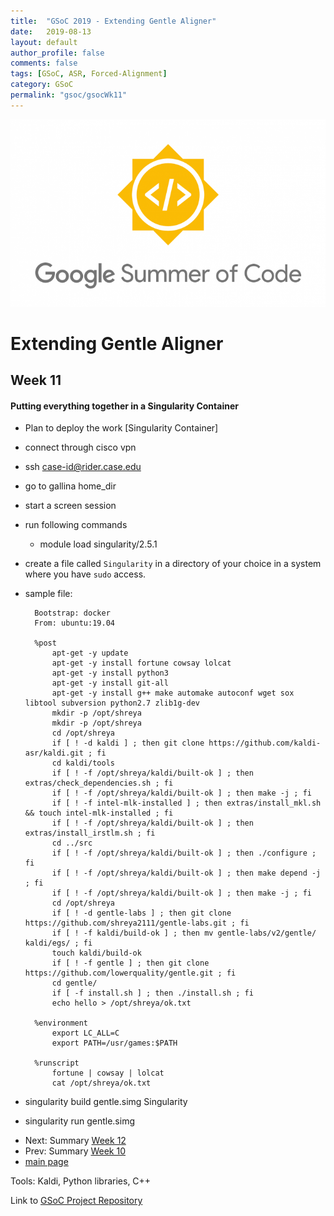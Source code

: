 ```yaml
---
title:  "GSoC 2019 - Extending Gentle Aligner"
date:   2019-08-13
layout: default
author_profile: false
comments: false
tags: [GSoC, ASR, Forced-Alignment]
category: GSoC
permalink: "gsoc/gsocWk11"
---
```


![GSoC](/icons/GSoC.png)

<h1> Extending Gentle Aligner </h1>
<h2> Week 11 </h2>
<h4> Putting everything together in a Singularity Container </h4>

* Plan to deploy the work [Singularity Container]

 - connect through cisco vpn
 - ssh case-id@rider.case.edu
 - go to gallina home_dir
 - start a screen session
 - run following commands

    - module load singularity/2.5.1
- create a file called `Singularity` in a directory of your choice in a system where you have `sudo` access.
- sample file:
        
        Bootstrap: docker
        From: ubuntu:19.04

        %post
            apt-get -y update
            apt-get -y install fortune cowsay lolcat
            apt-get -y install python3
            apt-get -y install git-all
            apt-get -y install g++ make automake autoconf wget sox libtool subversion python2.7 zlib1g-dev
            mkdir -p /opt/shreya
            mkdir -p /opt/shreya
            cd /opt/shreya
            if [ ! -d kaldi ] ; then git clone https://github.com/kaldi-asr/kaldi.git ; fi
            cd kaldi/tools
            if [ ! -f /opt/shreya/kaldi/built-ok ] ; then extras/check_dependencies.sh ; fi
            if [ ! -f /opt/shreya/kaldi/built-ok ] ; then make -j ; fi
            if [ ! -f intel-mlk-installed ] ; then extras/install_mkl.sh && touch intel-mlk-installed ; fi
            if [ ! -f /opt/shreya/kaldi/built-ok ] ; then extras/install_irstlm.sh ; fi
            cd ../src
            if [ ! -f /opt/shreya/kaldi/built-ok ] ; then ./configure ; fi
            if [ ! -f /opt/shreya/kaldi/built-ok ] ; then make depend -j ; fi
            if [ ! -f /opt/shreya/kaldi/built-ok ] ; then make -j ; fi
            cd /opt/shreya
            if [ ! -d gentle-labs ] ; then git clone https://github.com/shreya2111/gentle-labs.git ; fi
            if [ ! -f kaldi/build-ok ] ; then mv gentle-labs/v2/gentle/ kaldi/egs/ ; fi
            touch kaldi/build-ok
            if [ ! -f gentle ] ; then git clone https://github.com/lowerquality/gentle.git ; fi
            cd gentle/
            if [ -f install.sh ] ; then ./install.sh ; fi
            echo hello > /opt/shreya/ok.txt

        %environment
            export LC_ALL=C
            export PATH=/usr/games:$PATH

        %runscript
            fortune | cowsay | lolcat
            cat /opt/shreya/ok.txt

 - singularity build gentle.simg Singularity
 - singularity run gentle.simg

* Next: Summary [Week 12](https://shreya2111.github.io/gsoc/report)
* Prev: Summary [Week 10](https://shreya2111.github.io/gsoc/gsocwk10)
* [main page](https://shreya2111.github.io/gsoc)

Tools:
Kaldi, Python libraries, C++

Link to [GSoC Project Repository](https://github.com/shreya2111/gentle-labs)